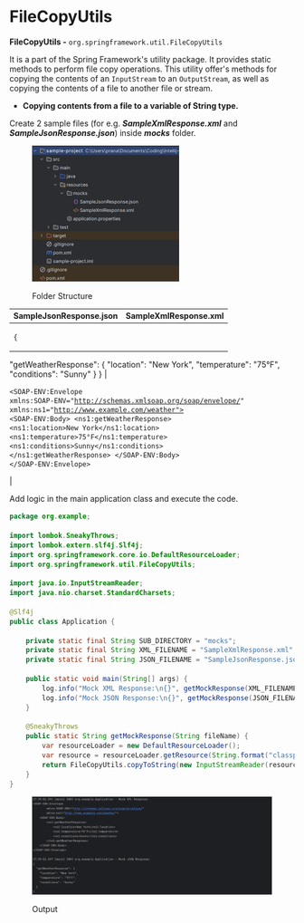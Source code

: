 # FileCopyUtils

**FileCopyUtils -** `org.springframework.util.FileCopyUtils`

It is a part of the Spring Framework's utility package. It provides static methods to perform file copy operations. This utility offer's methods for copying the contents of an `InputStream` to an `OutputStream`, as well as copying the contents of a file to another file or stream.



* **Copying contents from a file to a variable of String type.**

Create 2 sample files (for e.g. _**SampleXmlResponse.xml**_ and _**SampleJsonResponse.json**_) inside _**mocks**_ folder.

<figure><img src="../../../../.gitbook/assets/image (8) (1).png" alt="" width="260"><figcaption><p>Folder Structure</p></figcaption></figure>

| SampleJsonResponse.json                                                                                                                                                             | SampleXmlResponse.xml                                                                                                                                                                                                                                                                                                                                                                                                                                                                                                                                                 |
| ----------------------------------------------------------------------------------------------------------------------------------------------------------------------------------- | --------------------------------------------------------------------------------------------------------------------------------------------------------------------------------------------------------------------------------------------------------------------------------------------------------------------------------------------------------------------------------------------------------------------------------------------------------------------------------------------------------------------------------------------------------------------- |
| <pre class="language-json"><code class="lang-json">{
  "getWeatherResponse": {
    "location": "New York",
    "temperature": "75°F",
    "conditions": "Sunny"
  }
}
</code></pre> | <p></p><pre class="language-xml"><code class="lang-xml">&#x3C;SOAP-ENV:Envelope
        xmlns:SOAP-ENV="http://schemas.xmlsoap.org/soap/envelope/"
        xmlns:ns1="http://www.example.com/weather">
    &#x3C;SOAP-ENV:Body>
        &#x3C;ns1:getWeatherResponse>
            &#x3C;ns1:location>New York&#x3C;/ns1:location>
            &#x3C;ns1:temperature>75°F&#x3C;/ns1:temperature>
            &#x3C;ns1:conditions>Sunny&#x3C;/ns1:conditions>
        &#x3C;/ns1:getWeatherResponse>
    &#x3C;/SOAP-ENV:Body>
&#x3C;/SOAP-ENV:Envelope>
</code></pre> |

Add logic in the main application class and execute the code.

```java
package org.example;

import lombok.SneakyThrows;
import lombok.extern.slf4j.Slf4j;
import org.springframework.core.io.DefaultResourceLoader;
import org.springframework.util.FileCopyUtils;

import java.io.InputStreamReader;
import java.nio.charset.StandardCharsets;

@Slf4j
public class Application {

    private static final String SUB_DIRECTORY = "mocks";
    private static final String XML_FILENAME = "SampleXmlResponse.xml";
    private static final String JSON_FILENAME = "SampleJsonResponse.json";

    public static void main(String[] args) {
        log.info("Mock XML Response:\n{}", getMockResponse(XML_FILENAME));
        log.info("Mock JSON Response:\n{}", getMockResponse(JSON_FILENAME));
    }

    @SneakyThrows
    public static String getMockResponse(String fileName) {
        var resourceLoader = new DefaultResourceLoader();
        var resource = resourceLoader.getResource(String.format("classpath:%s/%s", SUB_DIRECTORY, fileName));
        return FileCopyUtils.copyToString(new InputStreamReader(resource.getInputStream(), StandardCharsets.UTF_8));
    }
}
```

<figure><img src="../../../../.gitbook/assets/image (1) (1) (1) (1) (1) (1) (1) (1) (1) (1) (1) (1) (1) (1).png" alt="" width="563"><figcaption><p>Output</p></figcaption></figure>

